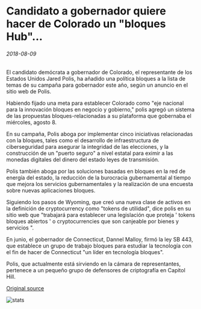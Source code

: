 # Candidato a gobernador quiere hacer de Colorado un "bloques Hub"...

###### 2018-08-09

El candidato demócrata a gobernador de Colorado, el representante de los Estados Unidos Jared Polis, ha añadido una política bloques a la lista de temas de su campaña para gobernador este año, según un anuncio en el sitio web de Polis.

Habiendo fijado una meta para establecer Colorado como "eje nacional para la innovación bloques en negocio y gobierno," polis agregó un sistema de las propuestas bloques-relacionadas a su plataforma que gobernaba el miércoles, agosto 8.

En su campaña, Polis aboga por implementar cinco iniciativas relacionadas con la bloques, tales como el desarrollo de infraestructura de ciberseguridad para asegurar la integridad de las elecciones, y la construcción de un "puerto seguro" a nivel estatal para eximir a las monedas digitales del dinero del estado leyes de transmisión.

Polis también aboga por las soluciones basadas en bloques en la red de energía del estado, la reducción de la burocracia gubernamental al tiempo que mejora los servicios gubernamentales y la realización de una encuesta sobre nuevas aplicaciones bloques.

Siguiendo los pasos de Wyoming, que creó una nueva clase de activos en la definición de cryptocurrency como "tokens de utilidad", dice polis en su sitio web que "trabajará para establecer una legislación que proteja ' tokens bloques abiertos ' o cryptocurrencies que son canjeable por bienes y servicios ".

En junio, el gobernador de Connecticut, Dannel Malloy, firmó la ley SB 443, que establece un grupo de trabajo bloques para estudiar la tecnología con el fin de hacer de Connecticut "un líder en tecnología bloques".

Polis, que actualmente está sirviendo en la cámara de representantes, pertenece a un pequeño grupo de defensores de criptografía en Capitol Hill.

[Original source](https://cointelegraph.com/news/gubernatorial-candidate-wants-to-make-colorado-a-blockchain-hub)

![stats](https://c.statcounter.com/11760860/0/a89fa40b/1/ "stats")